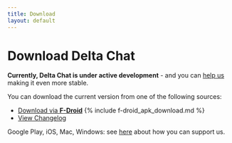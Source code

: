 ```yaml
---
title: Download
layout: default
---
```


# Download Delta Chat

**Currently, Delta Chat is under active development** - and you can [help us](support) making it even more stable.

You can download the current version from one of the following sources:

* [Download via **F-Droid**](https://f-droid.org/app/com.b44t.messenger)
{% include f-droid_apk_download.md %}
* [View Changelog](../en/changelog)

Google Play, iOS, Mac, Windows: see [here](support) about how you can support us.
